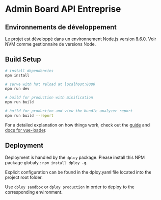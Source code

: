 # Admin Board API Entreprise

## Environnements de développement

Le projet est développé dans un environnement Node.js version 8.6.0. Voir NVM
comme gestionnaire de versions Node.

## Build Setup

``` bash
# install dependencies
npm install

# serve with hot reload at localhost:8080
npm run dev

# build for production with minification
npm run build

# build for production and view the bundle analyzer report
npm run build --report
```

For a detailed explanation on how things work, check out the [guide](http://vuejs-templates.github.io/webpack/) and [docs for vue-loader](http://vuejs.github.io/vue-loader).

## Deployment

Deployment is handled by the `dploy` package. Please install this NPM package
globaly : `npm install dploy -g`.

Explicit configuration can be found in the dploy.yaml file located into the
project root folder.

Use `dploy sandbox` or `dploy production` in order to deploy to the
corresponding environment.
